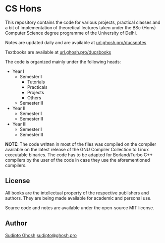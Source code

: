 # CS Hons

This repository contains the code for various projects, practical classes and a bit of implementation of theoretical lectures taken under the BSc (Hons) Computer Science degree programme of the University of Delhi.

Notes are updated daily and are available at [url.ghosh.pro/ducsnotes](https://url.ghosh.pro/ducsnotes)

Textbooks are available at [url.ghosh.pro/ducsbooks](https://url.ghosh.pro/ducsbooks)

The code is organized mainly under the following heads:

- Year I
  - Semester I
    - Tutorials
    - Practicals
    - Projects
    - Others
  - Semester II
- Year II
  - Semester I
  - Semester II
- Year III
  - Semester I
  - Semester II

**NOTE**: The code written in most of the files was compiled on the compiler available on the latest release of the GNU Compiler Collection to Linux executable binaries. The code has to be adapted for Borland/Turbo C++ compilers by the user of the code in case they use the aforementioned compilers.

## License

All books are the intellectual property of the respective publishers and authors. They are being made available for academic and personal use.

Source code and notes are available under the open-source MIT license.

## Author

[Sudipto Ghosh](https://sudipto.ghosh.pro) sudipto@ghosh.pro
